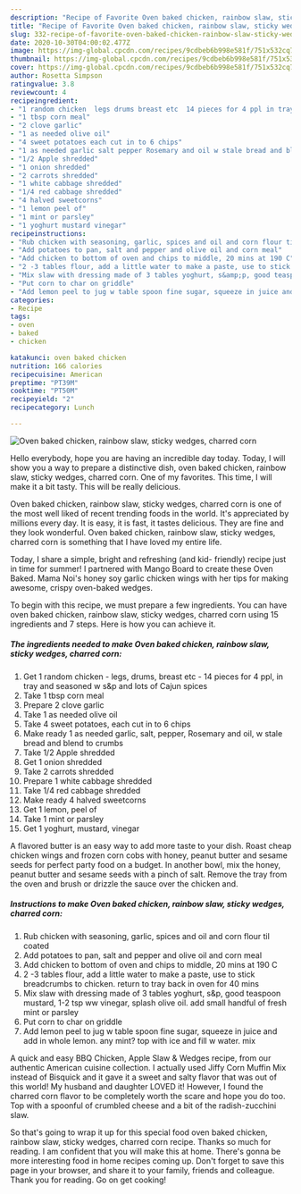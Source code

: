 ```yaml
---
description: "Recipe of Favorite Oven baked chicken, rainbow slaw, sticky wedges, charred corn"
title: "Recipe of Favorite Oven baked chicken, rainbow slaw, sticky wedges, charred corn"
slug: 332-recipe-of-favorite-oven-baked-chicken-rainbow-slaw-sticky-wedges-charred-corn
date: 2020-10-30T04:00:02.477Z
image: https://img-global.cpcdn.com/recipes/9cdbeb6b998e581f/751x532cq70/oven-baked-chicken-rainbow-slaw-sticky-wedges-charred-corn-recipe-main-photo.jpg
thumbnail: https://img-global.cpcdn.com/recipes/9cdbeb6b998e581f/751x532cq70/oven-baked-chicken-rainbow-slaw-sticky-wedges-charred-corn-recipe-main-photo.jpg
cover: https://img-global.cpcdn.com/recipes/9cdbeb6b998e581f/751x532cq70/oven-baked-chicken-rainbow-slaw-sticky-wedges-charred-corn-recipe-main-photo.jpg
author: Rosetta Simpson
ratingvalue: 3.8
reviewcount: 4
recipeingredient:
- "1 random chicken  legs drums breast etc  14 pieces for 4 ppl in tray and seasoned w sp and lots of Cajun spices"
- "1 tbsp corn meal"
- "2 clove garlic"
- "1 as needed olive oil"
- "4 sweet potatoes each cut in to 6 chips"
- "1 as needed garlic salt pepper Rosemary and oil w stale bread and blend to crumbs"
- "1/2 Apple shredded"
- "1 onion shredded"
- "2 carrots shredded"
- "1 white cabbage shredded"
- "1/4 red cabbage shredded"
- "4 halved sweetcorns"
- "1 lemon peel of"
- "1 mint or parsley"
- "1 yoghurt mustard vinegar"
recipeinstructions:
- "Rub chicken with seasoning, garlic, spices and oil and corn flour til coated"
- "Add potatoes to pan, salt and pepper and olive oil and corn meal"
- "Add chicken to bottom of oven and chips to middle, 20 mins at 190 C"
- "2 -3 tables flour, add a little water to make a paste, use to stick breadcrumbs to chicken. return to tray back in oven for 40 mins"
- "Mix slaw with dressing made of 3 tables yoghurt, s&amp;p, good teaspoon mustard, 1-2 tsp ww vinegar, splash olive oil. add small handful of fresh mint or parsley"
- "Put corn to char on griddle"
- "Add lemon peel to jug w table spoon fine sugar, squeeze in juice and add in whole lemon. any mint? top with ice and fill w water. mix"
categories:
- Recipe
tags:
- oven
- baked
- chicken

katakunci: oven baked chicken 
nutrition: 166 calories
recipecuisine: American
preptime: "PT39M"
cooktime: "PT50M"
recipeyield: "2"
recipecategory: Lunch

---
```



![Oven baked chicken, rainbow slaw, sticky wedges, charred corn](https://img-global.cpcdn.com/recipes/9cdbeb6b998e581f/751x532cq70/oven-baked-chicken-rainbow-slaw-sticky-wedges-charred-corn-recipe-main-photo.jpg)

Hello everybody, hope you are having an incredible day today. Today, I will show you a way to prepare a distinctive dish, oven baked chicken, rainbow slaw, sticky wedges, charred corn. One of my favorites. This time, I will make it a bit tasty. This will be really delicious.

Oven baked chicken, rainbow slaw, sticky wedges, charred corn is one of the most well liked of recent trending foods in the world. It's appreciated by millions every day. It is easy, it is fast, it tastes delicious. They are fine and they look wonderful. Oven baked chicken, rainbow slaw, sticky wedges, charred corn is something that I have loved my entire life.

Today, I share a simple, bright and refreshing (and kid- friendly) recipe just in time for summer! I partnered with Mango Board to create these Oven Baked. Mama Noi&#39;s honey soy garlic chicken wings with her tips for making awesome, crispy oven-baked wedges.


To begin with this recipe, we must prepare a few ingredients. You can have oven baked chicken, rainbow slaw, sticky wedges, charred corn using 15 ingredients and 7 steps. Here is how you can achieve it.

<!--inarticleads1-->

##### The ingredients needed to make Oven baked chicken, rainbow slaw, sticky wedges, charred corn:

1. Get 1 random chicken - legs, drums, breast etc - 14 pieces for 4 ppl, in tray and seasoned w s&amp;p and lots of Cajun spices
1. Take 1 tbsp corn meal
1. Prepare 2 clove garlic
1. Take 1 as needed olive oil
1. Take 4 sweet potatoes, each cut in to 6 chips
1. Make ready 1 as needed garlic, salt, pepper, Rosemary and oil, w stale bread and blend to crumbs
1. Take 1/2 Apple shredded
1. Get 1 onion shredded
1. Take 2 carrots shredded
1. Prepare 1 white cabbage shredded
1. Take 1/4 red cabbage shredded
1. Make ready 4 halved sweetcorns
1. Get 1 lemon, peel of
1. Take 1 mint or parsley
1. Get 1 yoghurt, mustard, vinegar


A flavored butter is an easy way to add more taste to your dish. Roast cheap chicken wings and frozen corn cobs with honey, peanut butter and sesame seeds for perfect party food on a budget. In another bowl, mix the honey, peanut butter and sesame seeds with a pinch of salt. Remove the tray from the oven and brush or drizzle the sauce over the chicken and. 

<!--inarticleads2-->

##### Instructions to make Oven baked chicken, rainbow slaw, sticky wedges, charred corn:

1. Rub chicken with seasoning, garlic, spices and oil and corn flour til coated
1. Add potatoes to pan, salt and pepper and olive oil and corn meal
1. Add chicken to bottom of oven and chips to middle, 20 mins at 190 C
1. 2 -3 tables flour, add a little water to make a paste, use to stick breadcrumbs to chicken. return to tray back in oven for 40 mins
1. Mix slaw with dressing made of 3 tables yoghurt, s&amp;p, good teaspoon mustard, 1-2 tsp ww vinegar, splash olive oil. add small handful of fresh mint or parsley
1. Put corn to char on griddle
1. Add lemon peel to jug w table spoon fine sugar, squeeze in juice and add in whole lemon. any mint? top with ice and fill w water. mix


A quick and easy BBQ Chicken, Apple Slaw &amp; Wedges recipe, from our authentic American cuisine collection. I actually used Jiffy Corn Muffin Mix instead of Bisquick and it gave it a sweet and salty flavor that was out of this world! My husband and daughter LOVED it! However, I found the charred corn flavor to be completely worth the scare and hope you do too. Top with a spoonful of crumbled cheese and a bit of the radish-zucchini slaw. 

So that's going to wrap it up for this special food oven baked chicken, rainbow slaw, sticky wedges, charred corn recipe. Thanks so much for reading. I am confident that you will make this at home. There's gonna be more interesting food in home recipes coming up. Don't forget to save this page in your browser, and share it to your family, friends and colleague. Thank you for reading. Go on get cooking!
